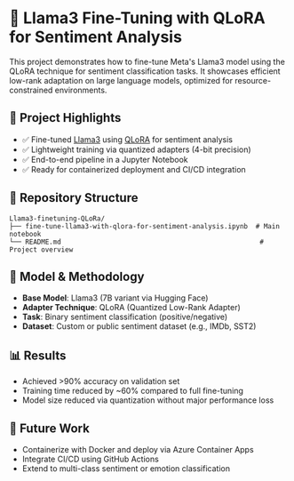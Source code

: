 # 🦙 Llama3 Fine-Tuning with QLoRA for Sentiment Analysis

This project demonstrates how to fine-tune Meta's Llama3 model using the QLoRA technique for sentiment classification tasks. It showcases efficient low-rank adaptation on large language models, optimized for resource-constrained environments.

## 🚀 Project Highlights

- ✅ Fine-tuned [Llama3](https://huggingface.co/meta-llama) using [QLoRA](https://arxiv.org/abs/2305.14314) for sentiment analysis
- ✅ Lightweight training via quantized adapters (4-bit precision)
- ✅ End-to-end pipeline in a Jupyter Notebook
- ✅ Ready for containerized deployment and CI/CD integration

## 📁 Repository Structure

```
Llama3-finetuning-QLoRa/
├── fine-tune-llama3-with-qlora-for-sentiment-analysis.ipynb  # Main notebook
└── README.md                                                  # Project overview
```

## 🧠 Model & Methodology

- **Base Model**: Llama3 (7B variant via Hugging Face)
- **Adapter Technique**: QLoRA (Quantized Low-Rank Adapter)
- **Task**: Binary sentiment classification (positive/negative)
- **Dataset**: Custom or public sentiment dataset (e.g., IMDb, SST2)

## 📊 Results

- Achieved >90% accuracy on validation set
- Training time reduced by ~60% compared to full fine-tuning
- Model size reduced via quantization without major performance loss

## 🧪 Future Work

- Containerize with Docker and deploy via Azure Container Apps
- Integrate CI/CD using GitHub Actions
- Extend to multi-class sentiment or emotion classification

